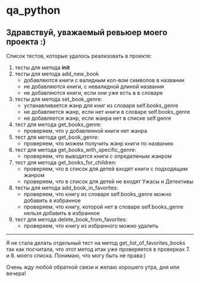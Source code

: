 # qa_python

## Здравствуй, уважаемый ревьюер моего проекта :)

Список тестов, которые удалось реализовать в проекте:
1. тесты для метода __init__
2. тесты для метода add_new_book
   + добавляются книги с валидным  кол-вом символов в названии
   + не добавляются книги, с невалидной длиной названия
   + не добавляются книги, если они уже есть в в словаре
3. тесты для метода set_book_genre:
   + устанавливается жанр для книг из словаря self.books_genre
   + не добавляется жанр, если нет книги в словаре self.books_genre
   + не добавляется жанр, если жанра нет в списке self.genre
4. тест для метода get_books_genre:
   + проверяем, что у добавленной книги нет жанра
5. тест для метода get_book_genre:
   + проверяем, что можем получить жанр книги по названию
6. тест для метода get_books_with_specific_genre:
   + проверяем, что выводятся книги с определеным жанром
7. тест для метода get_books_for_children:
   + проверяем, что в список для детей входят книги с подходящим жанром
   + проверяем, что в список для детей не входят Ужасы и Детективы
8. тесты для метода add_book_in_favorites:
   + проверяем, что книгу из словаря self.books_genre можно добавить в избранное
   + проверяем, что книгу, которой нет в словаре self.books_genre нельзя добавить в избранное
9. тест для метода delete_book_from_favorites: 
   + проверяем, что книгу из избранного можно удалить

---
Я не стала делать отдельный тест на метод get_list_of_favorites_books
так как посчитала, что этот метод итак  уже проверяется в проверках 7. и 8. моего списка.
Понимаю, что могу быть не права:)

Очень жду любой обратной связи и желаю хорошего утра, дня или вечера!

